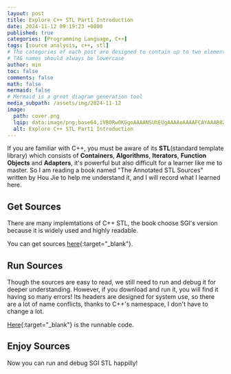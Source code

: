 ```yaml
---
layout: post
title: Explore C++ STL Part1 Introduction
date: 2024-11-12 09:19:23 +0800
published: true
categories: [Programming Language, C++]
tags: [source analysis, c++, stl]
# The categories of each post are designed to contain up to two elements, and the number of elements in tags can be zero to infinity.
# TAG names should always be lowercase
author: min
toc: false
comments: false
math: false
mermaid: false
# Mermaid is a great diagram generation tool
media_subpath: /assets/img/2024-11-12
image:
  path: cover.png
  lqip: data:image/png;base64,iVBORw0KGgoAAAANSUhEUgAAAAoAAAAFCAYAAAB8ZH1oAAAAAklEQVR4AewaftIAAACwSURBVAXBy2rCQABA0TuTScbEGGkKalpxpdB+hiD4+V101VWhUARbE83DyaszPUcc9wf3efohS2IK09L2PQIL1rFZJvzeOkYhUbfBEXmSNFuw9gNOecXDNOBcNnRSUJkvwjBEbncvrOcz2qam6w1PjxPq4Q8fS3EteF3OWaUR6uP9DVOVJEZzzR2xhu8KYs/yHGm6uuFCgJKexAkJwqM0LcXdon2fUSrSiWIYBKOO+AesJEfFe038eAAAAABJRU5ErkJggg==
  alt: Explore C++ STL Part1 Introduction
---
```


If you are familiar with C++, you must be aware of its **STL**(standard template library) which consists of **Containers**, **Algorithms**, **Iterators**, **Function Objects** and **Adapters**, it's powerful but also difficult for a learner like me to master. So I am reading a book named "The Annotated STL Sources" written by Hou Jie to help me understand it, and I will record what I learned here.

## Get Sources

There are many implemtations of C++ STL, the book choose SGI's version because it is widely used and highly readable.

You can get sources [here](https://sgistl.github.io/download.html){:target="_blank"}.

## Run Sources

Though the sources are easy to read, we still need to run and debug it for deeper understanding. However, if you download and run it, you will find it having so many errors! Its headers are designed for system use, so there are a lot of name conflicts, thanks to C++'s namespace, I don't have to change a lot.

[Here](https://github.com/bloommin/sgi_stl){:target="_blank"} is the runnable code.

## Enjoy Sources

Now you can run and debug SGI STL happilly!
